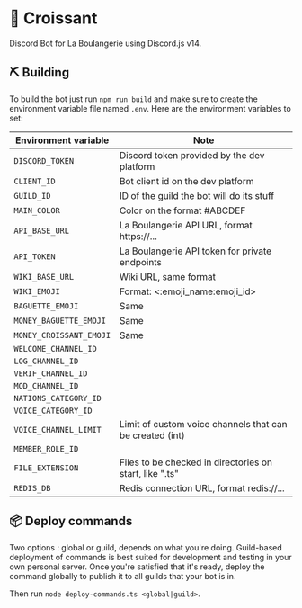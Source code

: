 # 🥐 Croissant

Discord Bot for La Boulangerie using Discord.js v14.

## ⛏️ Building

To build the bot just run `npm run build` and make sure to create the environment variable file named `.env`.
Here are the environment variables to set:

| Environment variable    | Note                                                     |
| ----------------------- | -------------------------------------------------------- |
| `DISCORD_TOKEN`         | Discord token provided by the dev platform               |
| `CLIENT_ID`             | Bot client id on the dev platform                        |
| `GUILD_ID`              | ID of the guild the bot will do its stuff                |
| `MAIN_COLOR`            | Color on the format #ABCDEF                              |
| `API_BASE_URL`          | La Boulangerie API URL, format https://...               |
| `API_TOKEN`             | La Boulangerie API token for private endpoints           |
| `WIKI_BASE_URL`         | Wiki URL, same format                                    |
| `WIKI_EMOJI`            | Format: <:emoji_name:emoji_id>                           |
| `BAGUETTE_EMOJI`        | Same                                                     |
| `MONEY_BAGUETTE_EMOJI`  | Same                                                     |
| `MONEY_CROISSANT_EMOJI` | Same                                                     |
| `WELCOME_CHANNEL_ID`    |                                                          |
| `LOG_CHANNEL_ID`        |                                                          |
| `VERIF_CHANNEL_ID`      |                                                          |
| `MOD_CHANNEL_ID`        |                                                          |
| `NATIONS_CATEGORY_ID`   |                                                          |
| `VOICE_CATEGORY_ID`     |                                                          |
| `VOICE_CHANNEL_LIMIT`   | Limit of custom voice channels that can be created (int) |
| `MEMBER_ROLE_ID`        |                                                          |
| `FILE_EXTENSION`        | Files to be checked in directories on start, like ".ts"  |
| `REDIS_DB`              | Redis connection URL, format redis://...                 |

## 📦 Deploy commands

Two options : global or guild, depends on what you're doing. Guild-based deployment of commands is best suited for development and testing in your own personal server. Once you're satisfied that it's ready, deploy the command globally to publish it to all guilds that your bot is in.

Then run `node deploy-commands.ts <global|guild>`.
